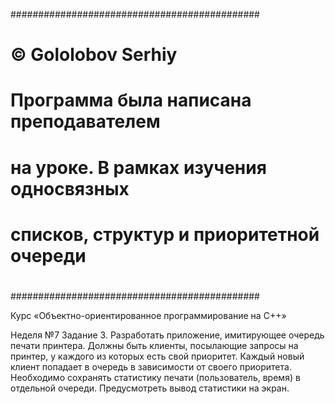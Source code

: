 #############################################
#          © Gololobov Serhiy               #
# Программа была написана преподавателем    #
# на уроке. В рамках изучения односвязных   #
# списков, структур и приоритетной очереди  #
#                                           #
#############################################

Курс «Объектно-ориентированное программирование на C++»

Неделя №7
Задание 3.
Разработать приложение, имитирующее очередь печати принтера. 
Должны быть клиенты, посылающие запросы на принтер, у каждого из которых есть свой приоритет. 
Каждый новый клиент попадает в очередь в зависимости от своего приоритета. 
Необходимо сохранять статистику печати (пользователь, время) в отдельной очереди. Предусмотреть вывод статистики на экран.
